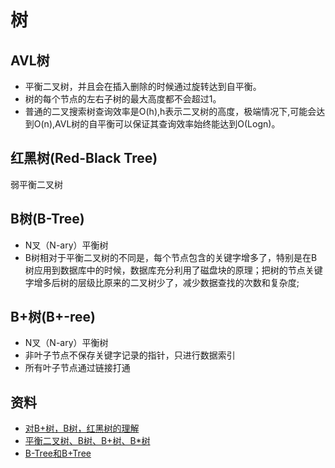 # 树

## AVL树
* 平衡二叉树，并且会在插入删除的时候通过旋转达到自平衡。
* 树的每个节点的左右子树的最大高度都不会超过1。
* 普通的二叉搜索树查询效率是O(h),h表示二叉树的高度，极端情况下,可能会达到O(n),AVL树的自平衡可以保证其查询效率始终能达到O(Logn)。

## 红黑树(Red-Black Tree)
弱平衡二叉树

## B树(B-Tree)
* N叉（N-ary）平衡树
* B树相对于平衡二叉树的不同是，每个节点包含的关键字增多了，特别是在B树应用到数据库中的时候，数据库充分利用了磁盘块的原理；把树的节点关键字增多后树的层级比原来的二叉树少了，减少数据查找的次数和复杂度;

## B+树(B+-ree)
* N叉（N-ary）平衡树
* 非叶子节点不保存关键字记录的指针，只进行数据索引
* 所有叶子节点通过链接打通

## 资料
* [对B+树，B树，红黑树的理解](https://www.jianshu.com/p/86a1fd2d7406)
* [平衡二叉树、B树、B+树、B*树](https://zhuanlan.zhihu.com/p/27700617)
* [B-Tree和B+Tree](https://www.kancloud.cn/kancloud/theory-of-mysql-index/41844)
